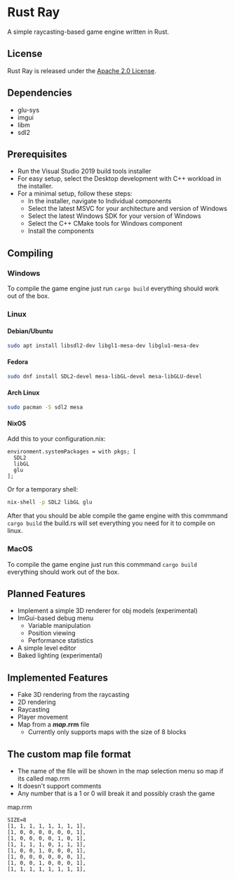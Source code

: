 # Rust Ray

A simple raycasting-based game engine written in Rust.

## License

Rust Ray is released under the [Apache 2.0 License](http://www.apache.org/licenses/).

## Dependencies

- glu-sys
- imgui
- libm
- sdl2

## Prerequisites
- Run the Visual Studio 2019 build tools installer
- For easy setup, select the Desktop development with C++ workload in the installer.
- For a minimal setup, follow these steps:
    - In the installer, navigate to Individual components
    - Select the latest MSVC for your architecture and version of Windows
    - Select the latest Windows SDK for your version of Windows
    - Select the C++ CMake tools for Windows component
    - Install the components

## Compiling

### Windows
To compile the game engine just run `cargo build` everything should work out of the box.

### Linux

#### Debian/Ubuntu
```bash
sudo apt install libsdl2-dev libgl1-mesa-dev libglu1-mesa-dev
```
#### Fedora
```bash
sudo dnf install SDL2-devel mesa-libGL-devel mesa-libGLU-devel
```
#### Arch Linux
```bash
sudo pacman -S sdl2 mesa
```
#### NixOS
Add this to your configuration.nix:
```
environment.systemPackages = with pkgs; [
  SDL2
  libGL
  glu
];
```
Or for a temporary shell:
```bash
nix-shell -p SDL2 libGL glu
```
After that you should be able compile the game engine with this commmand `cargo build` the build.rs will set everything you need for it to compile on linux.

### MacOS

To compile the game engine just run this commmand `cargo build` everything should work out of the box.

## Planned Features

- Implement a simple 3D renderer for obj models (experimental)
- ImGui-based debug menu
  - Variable manipulation
  - Position viewing
  - Performance statistics
- A simple level editor
- Baked lighting (experimental)

## Implemented Features

- Fake 3D rendering from the raycasting
- 2D rendering
- Raycasting
- Player movement
- Map from a **_*map*_.rrm** file
    - Currently only supports maps with the size of 8 blocks
 
## The custom map file format

- The name of the file will be shown in the map selection menu so map if its called map.rrm
- It doesn't support comments
- Any number that is a 1 or 0 will break it and possibly crash the game

map.rrm

```
SIZE=8
[1, 1, 1, 1, 1, 1, 1, 1],
[1, 0, 0, 0, 0, 0, 0, 1],
[1, 0, 0, 0, 0, 1, 0, 1],
[1, 1, 1, 1, 0, 1, 1, 1],
[1, 0, 0, 1, 0, 0, 0, 1],
[1, 0, 0, 0, 0, 0, 0, 1],
[1, 0, 0, 1, 0, 0, 0, 1],
[1, 1, 1, 1, 1, 1, 1, 1],
```
